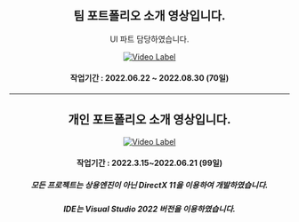 <div align=center>

## 팀 포트폴리오 소개 영상입니다.
UI 파트 담당하였습니다.

[![Video Label](http://img.youtube.com/vi/91zLdYEakTs/0.jpg)](https://youtu.be/91zLdYEakTs)

#### 작업기간 : 2022.06.22 ~ 2022.08.30 (70일)





***
## 개인 포트폴리오 소개 영상입니다.

[![Video Label](http://img.youtube.com/vi/xKojCG_FhhQ/0.jpg)](https://youtu.be/xKojCG_FhhQ)


#### 작업기간 : 2022.3.15~2022.06.21 (99일)

  
  
  
  
  
  

##### 모든 프로젝트는 상용엔진이 아닌 DirectX 11을 이용하여 개발하였습니다.
##### IDE는 Visual Studio 2022 버전을 이용하였습니다.

</div>
